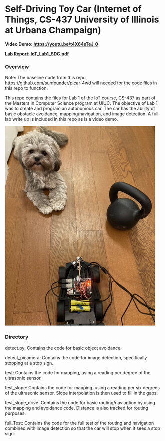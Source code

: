 # Self-Driving Toy Car (Internet of Things, CS-437 University of Illinois at Urbana Champaign)

**Video Demo: https://youtu.be/t4X64sTeJ_0**

[**Lab Report: IoT_Lab1_SDC.pdf**](https://github.com/dixonliang/IOTSDCLAB1/blob/main/IoT_Lab1_SDC.pdf)

### Overview

Note: The baseline code from this repo, https://github.com/sunfounder/picar-4wd will needed for the code files in this repo to function. 

This repo contains the files for Lab 1 of the IoT course, CS-437 as part of the Masters in Computer Science program at UIUC. The objective of Lab 1 was to create and program an autonomous car. The car has the ability of basic obstacle avoidance, mapping/navigation, and image detection. A full lab write up is included in this repo as is a video demo. 

![alt text](https://github.com/dixonliang/IOTSDCLAB1/blob/main/step1_picture.jpeg)

### Directory

detect.py: Contains the code for basic object avoidance. 

detect_picamera: Contains the code for image detection, specifically stopping at a stop sign. 

test: Contains the code for mapping, using a reading per degree of the ultrasonic sensor. 

test_slope: Contains the code for mapping, using a reading per six degrees of the ultrasonic sensor. Slope interpolation is then used to fill in the gaps.

test_slope_drive: Contains the code for basic routing/naviagtion by using the mapping and avoidance code. Distance is also tracked for routing purposes. 

full_Test: Contains the code for the full test of the routing and navigation combined with image detection so that the car will stop when it sees a stop sign. 


